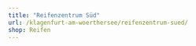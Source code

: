 ```yaml
---
title: "Reifenzentrum Süd"
url: /klagenfurt-am-woerthersee/reifenzentrum-sued/
shop: Reifen
---
```

